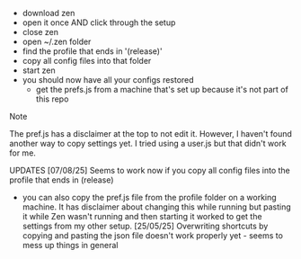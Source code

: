 - download zen
- open it once AND click through the setup
- close zen
- open ~/.zen folder
- find the profile that ends in '(release)'
- copy all config files into that folder
- start zen
- you should now have all your configs restored
    - get the prefs.js from a machine that's set up because it's not part of this repo

> [!NOTE]
> The pref.js has a disclaimer at the top to not edit it. However, I haven't found another way to copy settings yet.
> I tried using a user.js but that didn't work for me.

UPDATES
[07/08/25] Seems to work now if you copy all config files into the profile that ends in (release)
  - you can also copy the pref.js file from the profile folder on a working machine. It has disclaimer about changing this while running but pasting it while Zen wasn't running and then starting it worked to get the settings from my other setup.
[25/05/25] Overwriting shortcuts by copying and pasting the json file doesn't work properly yet - seems to mess up things in general
